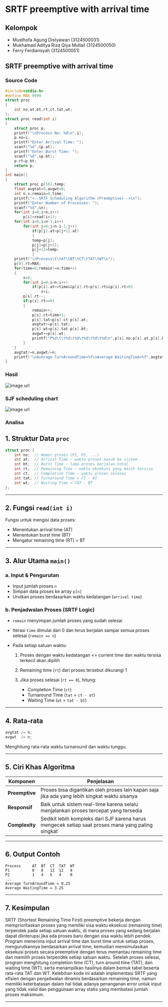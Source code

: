 # SRTF preemptive with arrival time

## Kelompok
- Musthofa Agung Distyawan (3124500031)
- Mukhamad Aditya Rizq Qiya Mullail (3124500050)
- Ferry Ferdiansyah (3124500051)

## SRTF preemptive with arrival time

### Source Code
```c
#include<stdio.h>
#define MAX 9999
struct proc
{
    int no,at,bt,rt,ct,tat,wt;
};
struct proc read(int i)
{
    struct proc p;
    printf("\nProcess No: %d\n",i);
    p.no=i;
    printf("Enter Arrival Time: ");
    scanf("%d",&p.at);
    printf("Enter Burst Time: ");
    scanf("%d",&p.bt);
    p.rt=p.bt;
    return p;
}
int main()
{
    struct proc p[10],temp;
    float avgtat=0,avgwt=0;
    int n,s,remain=0,time;
    printf("<--SRTF Scheduling Algorithm (Preemptive)-->\n");
    printf("Enter Number of Processes: ");
    scanf("%d",&n);
    for(int i=0;i<n;i++)
        p[i]=read(i+1);
    for(int i=0;i<n-1;i++)
        for(int j=0;j<n-i-1;j++)
            if(p[j].at>p[j+1].at)
            {
            temp=p[j];
            p[j]=p[j+1];
            p[j+1]=temp;
            }
    printf("\nProcess\t\tAT\tBT\tCT\tTAT\tWT\n");
    p[9].rt=MAX;
    for(time=0;remain!=n;time++)
    {
        s=9;
        for(int i=0;i<n;i++)
            if(p[i].at<=time&&p[i].rt<p[s].rt&&p[i].rt>0)
                s=i;
        p[s].rt--;
        if(p[s].rt==0)
        {
            remain++;
            p[s].ct=time+1;
            p[s].tat=p[s].ct-p[s].at;
            avgtat+=p[s].tat;
            p[s].wt=p[s].tat-p[s].bt;
            avgwt+=p[s].wt;
            printf("P%d\t\t%d\t%d\t%d\t%d\t%d\n",p[s].no,p[s].at,p[s].bt,p[s].ct,p[s].tat,p[s].wt);
        }
    }
    avgtat/=n,avgwt/=n;
    printf("\nAverage TurnAroundTime=%f\nAverage WaitingTime=%f",avgtat,avgwt);
}

```
### Hasil
![image url](https://github.com/Msthfaa/SisOp_2025/blob/main/assets/tugas9_hasil3.jpg)

### SJF scheduling chart
![image url](https://github.com/Msthfaa/SisOp_2025/blob/main/assets/tugas9_chart3.png)

### Analisa
## 1. Struktur Data `proc`

```c
struct proc {
    int no;  // Nomor proses (P1, P2, ...)
    int at;  // Arrival Time – waktu proses masuk ke sistem
    int bt;  // Burst Time – lama proses berjalan total
    int rt;  // Remaining Time – waktu eksekusi yang masih tersisa
    int ct;  // Completion Time – waktu proses selesai
    int tat; // Turnaround Time = CT - AT
    int wt;  // Waiting Time = TAT - BT
};
```

---

## 2. Fungsi `read(int i)`

Fungsi untuk mengisi data proses:

* Menentukan arrival time (AT)
* Menentukan burst time (BT)
* Mengatur remaining time (RT) = BT

---

## 3. Alur Utama `main()`

### a. Input & Pengurutan

* Input jumlah proses `n`
* Simpan data proses ke array `p[n]`
* Urutkan proses berdasarkan waktu kedatangan (`arrival time`)

### b. Penjadwalan Proses (SRTF Logic)

* `remain` menyimpan jumlah proses yang sudah selesai
* Iterasi `time` dimulai dari 0 dan terus berjalan sampai semua proses selesai (`remain == n`)
* Pada setiap satuan waktu:

  1. Proses dengan waktu kedatangan <= current time dan waktu tersisa terkecil akan dipilih
  2. Remaining time (`rt`) dari proses tersebut dikurangi 1
  3. Jika proses selesai (`rt == 0`), hitung:

     * Completion Time (`ct`)
     * Turnaround Time (`tat` = `ct - at`)
     * Waiting Time (`wt` = `tat - bt`)

---

## 4. Rata‑rata

```c
avgtat /= n;
avgwt  /= n;
```

Menghitung rata-rata waktu turnaround dan waktu tunggu.

---

## 5. Ciri Khas Algoritma

| Komponen       | Penjelasan                                                                                        |
| -------------- | ------------------------------------------------------------------------------------------------- |
| **Preemptive** | Proses bisa digantikan oleh proses lain kapan saja jika ada yang lebih singkat waktu sisanya      |
| **Responsif**  | Baik untuk sistem real-time karena selalu menjalankan proses tercepat yang tersedia               |
| **Complexity** | Sedikit lebih kompleks dari SJF karena harus mengecek setiap saat proses mana yang paling singkat |

---

## 6. Output Contoh

```
Process     AT  BT  CT  TAT  WT
P1          0   8   12  12   4
P2          1   4   5   4    0
...
Average TurnAroundTime = 8.25
Average WaitingTime = 3.25
```

---

## 7. Kesimpulan

SRTF (Shortest Remaining Time First) preemptive bekerja dengan memprioritaskan proses yang memiliki sisa waktu eksekusi (remaining time) terpendek pada setiap satuan waktu, di mana proses yang sedang berjalan dapat diinterupsi jika ada proses baru dengan sisa waktu lebih pendek. Program menerima input arrival time dan burst time untuk setiap proses, mengurutkannya berdasarkan arrival time, kemudian mensimulasikan eksekusi proses secara preemptive dengan terus memantau remaining time dan memilih proses terpendek setiap satuan waktu. Setelah proses selesai, program menghitung completion time (CT), turn around time (TAT), dan waiting time (WT), serta menampilkan hasilnya dalam bentuk tabel beserta rata-rata TAT dan WT. Kelebihan kode ini adalah implementasi SRTF yang efisien dengan penjadwalan dinamis berdasarkan remaining time, namun memiliki keterbatasan dalam hal tidak adanya penanganan error untuk input yang tidak valid dan penggunaan array statis yang membatasi jumlah proses maksimum.

---



